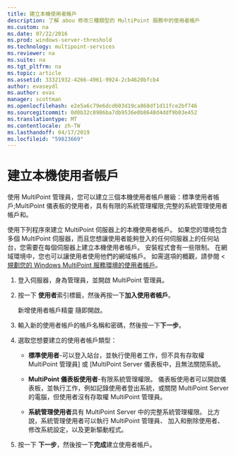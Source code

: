 ```yaml
---
title: 建立本機使用者帳戶
description: 了解 abou 修改三種類型的 MultiPoint 服務中的使用者帳戶
ms.custom: na
ms.date: 07/22/2016
ms.prod: windows-server-threshold
ms.technology: multipoint-services
ms.reviewer: na
ms.suite: na
ms.tgt_pltfrm: na
ms.topic: article
ms.assetid: 33321932-4266-4961-9924-2cb4620bfcb4
author: evaseydl
ms.author: evas
manager: scottman
ms.openlocfilehash: e2e5a6c79e6dcd603d19ca868df1d11fce2bf746
ms.sourcegitcommit: 0d0b32c8986ba7db9536e0b8648d4ddf9b03e452
ms.translationtype: MT
ms.contentlocale: zh-TW
ms.lasthandoff: 04/17/2019
ms.locfileid: "59823669"
---
```

# <a name="create-local-user-accounts"></a>建立本機使用者帳戶
使用 MultiPoint 管理員，您可以建立三個本機使用者帳戶層級：標準使用者帳戶;MultiPoint 儀表板的使用者，具有有限的系統管理權限;完整的系統管理使用者帳戶和。  
  
使用下列程序來建立 MultiPoint 伺服器上的本機使用者帳戶。 如果您的環境包含多個 MultiPoint 伺服器，而且您想讓使用者能夠登入的任何伺服器上的任何站台，您需要在每個伺服器上建立本機使用者帳戶。 安裝程式會有一些限制。 在網域環境中，您也可以讓使用者使用他們的網域帳戶。 如需選項的概觀，請參閱 <<c0> [ 規劃您的 Windows MultiPoint 服務環境的使用者帳戶](Plan-user-accounts-for-your-MultiPoint-services-environment.md)。  
   
1.  登入伺服器，身為管理員，並開啟 MultiPoint 管理員。  
  
2.  按一下 **使用者**索引標籤，然後再按一下**加入使用者帳戶**。  
  
    新增使用者帳戶精靈 隨即開啟。  
  
3.  輸入新的使用者帳戶的帳戶名稱和密碼，然後按一下**下一步**。  
  
4.  選取您想要建立的使用者帳戶類型：  
  
    -   **標準使用者**-可以登入站台，並執行使用者工作，但不具有存取權 MultiPoint 管理員] 或 [MultiPoint Server 儀表板中，且無法關閉系統。  
  
    -   **MultiPoint 儀表板使用者**-有限系統管理權限。 儀表板使用者可以開啟儀表板，並執行工作，例如記錄使用者登出系統，或關閉 MultiPoint Server 的電腦，但使用者沒有存取權 MultiPoint 管理員。  
  
    -   **系統管理使用者**具有 MultiPoint Server 中的完整系統管理權限。 比方說，系統管理使用者可以執行 MultiPoint 管理員、 加入和刪除使用者、 修改系統設定，以及更新驅動程式。  
  
5.  按一下 **下一步**，然後按一下**完成**建立使用者帳戶。